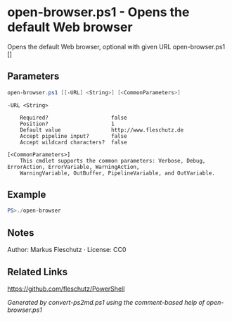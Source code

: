 # open-browser.ps1 - Opens the default Web browser

Opens the default Web browser, optional with given URL
open-browser.ps1 [<URL>]

## Parameters
```powershell
open-browser.ps1 [[-URL] <String>] [<CommonParameters>]

```

```
-URL <String>
    
    Required?                    false
    Position?                    1
    Default value                http://www.fleschutz.de
    Accept pipeline input?       false
    Accept wildcard characters?  false
```

```
[<CommonParameters>]
    This cmdlet supports the common parameters: Verbose, Debug, ErrorAction, ErrorVariable, WarningAction, 
    WarningVariable, OutBuffer, PipelineVariable, and OutVariable.
```

## Example
```powershell
PS>./open-browser
```


## Notes
Author: Markus Fleschutz · License: CC0

## Related Links
https://github.com/fleschutz/PowerShell

*Generated by convert-ps2md.ps1 using the comment-based help of open-browser.ps1*
